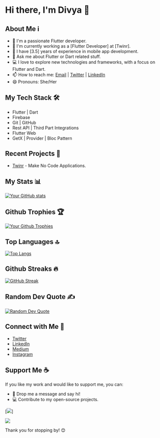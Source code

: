 # Hi there, I'm Divya 👋

## About Me ℹ️

- 🌱 I'm a passionate Flutter developer.
- 🔭 I'm currently working as a [Flutter Developer] at [Twinr].
- 💼 I have [3.5] years of experience in mobile app development.
- 💬 Ask me about Flutter or Dart related stuff.
- 💻 I love to explore new technologies and frameworks, with a focus on Flutter and Dart.
- 📫 How to reach me: [Email](mailto:divyadave789@gmail.com) | [Twitter](https://twitter.com/divyadave1205) | [LinkedIn](https://www.linkedin.com/in/divya-dave-09b099234/)
- 😄 Pronouns: She/Her

## My Tech Stack 🛠️

- Flutter | Dart
- Firebase
- Git | GitHub
- Rest API | Third Part Integrations
- Flutter Web
- GetX | Provider | Bloc Pattern

## Recent Projects 🚀

- [Twinr](builder.twinr.com) - Make No Code Applications.
  
## My Stats 📊

[![Your GitHub stats](https://github-readme-stats.vercel.app/api?username=divyadave1205&show_icons=true&theme=dark)](https://github.com/divyadave1205)

## Github Trophies 🏆

[![Your Github Trophies](https://github-profile-trophy.vercel.app/?username=divyadave1205&amp;theme=radical&amp;no-frame=false&amp;no-bg=false&amp;margin-w=4)](https://github.com/divyadave1205)

## Top Languages 🔝

[![Top Langs](https://github-readme-stats.vercel.app/api/top-langs/?username=divyadave1205&layout=compact&theme=dark)](https://github.com/divyadave1205)

## Github Streaks 🔥

[![GitHub Streak](https://github-readme-streak-stats.herokuapp.com/?user=divyadave1205&amp;theme=dark&amp;hide_border=false)](https://github.com/divyadave1205)

## Random Dev Quote ✍️ 

[![Random Dev Quote](https://quotes-github-readme.vercel.app/api?type=horizontal&amp;theme=radical)](https://github.com/divyadave1205)

## Connect with Me 🤝

- [Twitter](https://twitter.com/divyadave1205)
- [LinkedIn](https://www.linkedin.com/in/divya-dave-09b099234/)
- [Medium](https://medium.com/@divyadave1205)
- [Instagram](https://www.instagram.com/flutter_finesse_302/)

## Support Me ☕

If you like my work and would like to support me, you can:

- 💬 Drop me a message and say hi!
- 💻 Contribute to my open-source projects.
  
[![](https://img.shields.io/badge/Donate-Buy%20Me%20A%20Coffee-orange.svg?style=flat-square&amp;logo=buymeacoffee)]

[![](https://visitcount.itsvg.in/api?id=divyadave1205&label=Profile%20Views&color=10&icon=0&pretty=false)](https://visitcount.itsvg.in)

Thank you for stopping by! 😊
